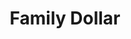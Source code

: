 ---
title: "Family Dollar"
url: /aurora/family-dollar-east-mississippi-avenue/
shop: variety store
---